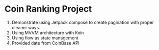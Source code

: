 # Coin Ranking Project
1. Demonstrate using Jetpack compose to create pagination with proper cleaner ways.
2. Using MVVM architecture with Koin
3. Using flow as state management
4. Provided date from CoinBase API

